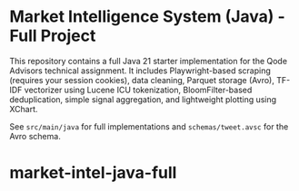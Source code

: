 # Market Intelligence System (Java) - Full Project

This repository contains a full Java 21 starter implementation for the Qode Advisors technical assignment.
It includes Playwright-based scraping (requires your session cookies), data cleaning, Parquet storage (Avro),
TF-IDF vectorizer using Lucene ICU tokenization, BloomFilter-based deduplication, simple signal aggregation,
and lightweight plotting using XChart.

See `src/main/java` for full implementations and `schemas/tweet.avsc` for the Avro schema.
# market-intel-java-full
